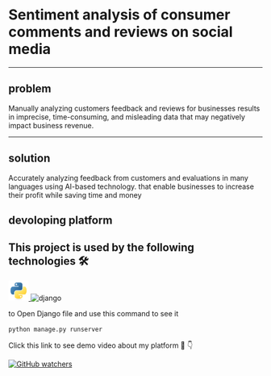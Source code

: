 # **Sentiment analysis of consumer comments and reviews on social media**

---

## **problem**

Manually analyzing customers feedback and reviews for businesses results in imprecise,
time-consuming, and misleading data that may negatively impact business revenue.

---

## **solution**

Accurately analyzing feedback from customers and evaluations in many languages using
AI-based technology. that enable businesses to increase their profit while saving time
and money

## **devoloping platform**

## This project is used by the following technologies 🛠

<a href="https://www.python.org" target="_blank" rel="noreferrer"> <img src="https://raw.githubusercontent.com/devicons/devicon/master/icons/python/python-original.svg" alt="python" width="40" height="40"/> </a>
<img src="https://cdn.worldvectorlogo.com/logos/django.svg" alt="django" width="40" height="40"/>

to Open Django file and use this command to see it

```python
python manage.py runserver
```

Click this link to see demo video about my platform 🔗 :point_down:

 [![GitHub watchers](https://img.shields.io/github/watchers/HarounTheGreat/Voting-System?color=1&label=Haroun%27s%20Project%20Demo&style=for-the-badge)](https://drive.google.com/drive/folders/1co9okdSz9SZ2e2_6w9A3TATnUKRaB-1G?usp=share_link)



